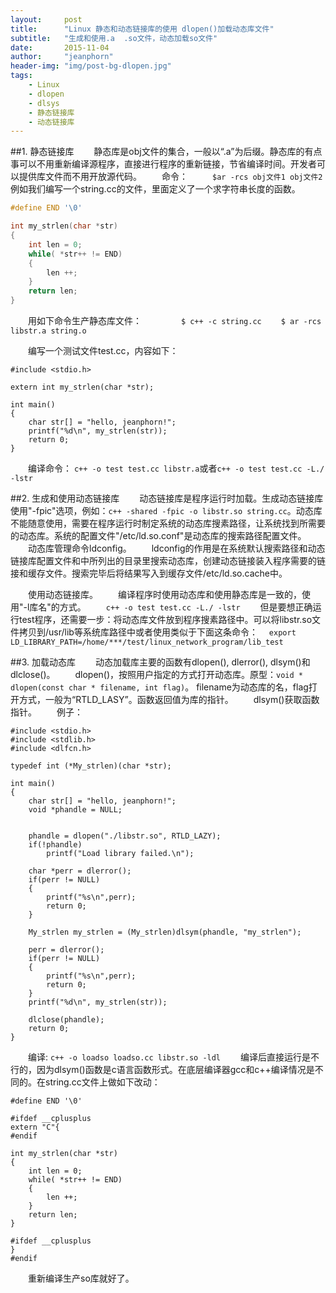 ```yaml
---
layout:     post
title:      "Linux 静态和动态链接库的使用 dlopen()加载动态库文件"
subtitle:   "生成和使用.a  .so文件，动态加载so文件"
date:       2015-11-04
author:     "jeanphorn"
header-img: "img/post-bg-dlopen.jpg"
tags:
    - Linux
    - dlopen
    - dlsys
    - 静态链接库
    - 动态链接库
---
```


##1.  静态链接库	
　　静态库是obj文件的集合，一般以“.a”为后缀。静态库的有点事可以不用重新编译源程序，直接进行程序的重新链接，节省编译时间。开发者可以提供库文件而不用开放源代码。
　　命令：
　　``` $ar -rcs obj文件1 obj文件2```
　　例如我们编写一个string.cc的文件，里面定义了一个求字符串长度的函数。
　　

```c++
#define END '\0'

int my_strlen(char *str)
{
    int len = 0;
    while( *str++ != END)
    {   
        len ++; 
    }   
    return len;
}
```
　　用如下命令生产静态库文件：
　　``` 
　　$ c++ -c string.cc
　　$ ar -rcs libstr.a string.o ```

　　编写一个测试文件test.cc，内容如下：
　　

```
#include <stdio.h>

extern int my_strlen(char *str);

int main()
{
    char str[] = "hello, jeanphorn!";
    printf("%d\n", my_strlen(str));
    return 0;
}
```

　　编译命令： ```c++ -o test test.cc libstr.a```或者```c++ -o test test.cc -L./ -lstr```

##2. 生成和使用动态链接库
　　动态链接库是程序运行时加载。生成动态链接库使用"-fpic"选项，例如：```c++ -shared -fpic -o libstr.so string.cc```。动态库不能随意使用，需要在程序运行时制定系统的动态库搜素路径，让系统找到所需要的动态库。系统的配置文件"/etc/ld.so.conf"是动态库的搜索路径配置文件。
　　动态库管理命令ldconfig。
　　ldconfig的作用是在系统默认搜索路径和动态链接库配置文件和中所列出的目录里搜索动态库，创建动态链接装入程序需要的链接和缓存文件。搜索完毕后将结果写入到缓存文件/etc/ld.so.cache中。

　　使用动态链接库。
　　编译程序时使用动态库和使用静态库是一致的，使用"-l库名"的方式。
　　```c++ -o test test.cc -L./ -lstr```
　　但是要想正确运行test程序，还需要一步：将动态库文件放到程序搜素路径中。可以将libstr.so文件拷贝到/usr/lib等系统库路径中或者使用类似于下面这条命令：
	　```export LD_LIBRARY_PATH=/home/***/test/linux_network_program/lib_test```


##3. 加载动态库
　　动态加载库主要的函数有dlopen(), dlerror(), dlsym()和dlclose()。
　　dlopen()，按照用户指定的方式打开动态库。原型：```void * dlopen(const char * filename, int flag)```。 filename为动态库的名，flag打开方式，一般为“RTLD_LASY”。函数返回值为库的指针。
　　dlsym()获取函数指针。
　　例子：
　　

```
#include <stdio.h>
#include <stdlib.h>
#include <dlfcn.h>

typedef int (*My_strlen)(char *str);

int main()
{
    char str[] = "hello, jeanphorn!";
    void *phandle = NULL;


    phandle = dlopen("./libstr.so", RTLD_LAZY);
    if(!phandle) 
        printf("Load library failed.\n");
    
    char *perr = dlerror();
    if(perr != NULL)
    {   
        printf("%s\n",perr);
        return 0;
    }   

    My_strlen my_strlen = (My_strlen)dlsym(phandle, "my_strlen");
    
    perr = dlerror();
    if(perr != NULL)
    {   
        printf("%s\n",perr);
        return 0;
    }   
    printf("%d\n", my_strlen(str));

    dlclose(phandle);
    return 0;
}
```

　　编译: ```c++ -o loadso loadso.cc libstr.so -ldl```
　　编译后直接运行是不行的，因为dlsym()函数是c语言函数形式。在底层编译器gcc和c++编译情况是不同的。在string.cc文件上做如下改动：
　　

```
#define END '\0'

#ifdef __cplusplus
extern "C"{
#endif

int my_strlen(char *str)
{
    int len = 0;
    while( *str++ != END)
    {   
        len ++; 
    }   
    return len;
}

#ifdef __cplusplus
}
#endif
```
　　重新编译生产so库就好了。
